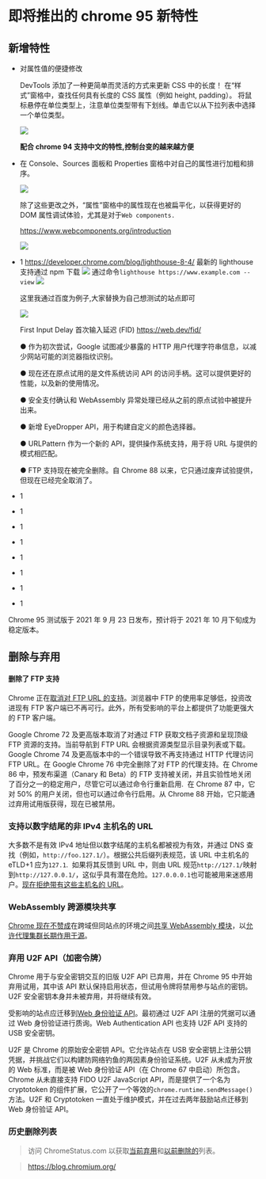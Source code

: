 # 即将推出的 chrome 95 新特性

## 新增特性

-   对属性值的便捷修改

    DevTools 添加了一种更简单而灵活的方式来更新 CSS 中的长度！
    在“样式”窗格中，查找任何具有长度的 CSS 属性（例如 height, padding）。
    将鼠标悬停在单位类型上，注意单位类型带有下划线。单击它以从下拉列表中选择一个单位类型。

    ![](https://gitee.com/wangrongding/image-house/raw/master/images/202110091521893.gif)

    **配合 chrome 94 支持中文的特性,控制台变的越来越方便**

-   在 Console、Sources 面板和 Properties 窗格中对自己的属性进行加粗和排序。

    ![](https://gitee.com/wangrongding/image-house/raw/master/images/202110091527521.png)

    <!-- ![](https://gitee.com/wangrongding/image-house/raw/master/images/202110091528609.png) -->

    除了这些更改之外，“属性”窗格中的属性现在也被扁平化，以获得更好的 DOM 属性调试体验，尤其是对于`Web components.`

    <!-- ![](https://gitee.com/wangrongding/image-house/raw/master/images/202110091540607.png) -->

    https://www.webcomponents.org/introduction

    ![](https://gitee.com/wangrongding/image-house/raw/master/images/202110091549466.png)

-   1
    https://developer.chrome.com/blog/lighthouse-8-4/
    最新的 lighthouse 支持通过 npm 下载
    ![](https://gitee.com/wangrongding/image-house/raw/master/images/202110091601326.png)
    通过命令`lighthouse https://www.example.com --view`
    ![](https://gitee.com/wangrongding/image-house/raw/master/images/202110091604251.png)

    这里我通过百度为例子,大家替换为自己想测试的站点即可

    ![](https://gitee.com/wangrongding/image-house/raw/master/images/202110091628536.gif)

    First Input Delay 首次输入延迟 (FID)
    https://web.dev/fid/


    ● 作为初次尝试，Google 试图减少暴露的 HTTP 用户代理字符串信息，以减少网站可能的浏览器指纹识别。

    ● 现在还在原点试用的是文件系统访问 API 的访问手柄。这可以提供更好的性能，以及新的使用情况。

    ● 安全支付确认和 WebAssembly 异常处理已经从之前的原点试验中被提升出来。

    ● 新增 EyeDropper API，用于构建自定义的颜色选择器。

    ● URLPattern 作为一个新的 API，提供操作系统支持，用于将 URL 与提供的模式相匹配。

    ● FTP 支持现在被完全删除。自 Chrome 88 以来，它只通过废弃试验提供，但现在已经完全取消了。

-   1
-   1
-   1
-   1
-   1
-   1
-   1
-   1

Chrome 95 测试版于 2021 年 9 月 23 日发布，预计将于 2021 年 10 月下旬成为稳定版本。

## 删除与弃用

#### 删除了 FTP 支持

Chrome 正在[取消对 FTP URL 的支持](https://www.chromestatus.com/feature/6246151319715840)。浏览器中 FTP 的使用率足够低，投资改进现有 FTP 客户端已不再可行。此外，所有受影响的平台上都提供了功能更强大的 FTP 客户端。

Google Chrome 72 及更高版本取消了对通过 FTP 获取文档子资源和呈现顶级 FTP 资源的支持。当前导航到 FTP URL 会根据资源类型显示目录列表或下载。Google Chrome 74 及更高版本中的一个错误导致不再支持通过 HTTP 代理访问 FTP URL。在 Google Chrome 76 中完全删除了对 FTP 的代理支持。在 Chrome 86 中，预发布渠道（Canary 和 Beta）的 FTP 支持被关闭，并且实验性地关闭了百分之一的稳定用户，尽管它可以通过命令行重新启用.  在 Chrome 87 中，它对 50% 的用户关闭，但也可以通过命令行启用。从 Chrome 88 开始，它只能通过弃用试用版获得，现在已被禁用。

### 支持以数字结尾的非 IPv4 主机名的 URL

大多数不是有效 IPv4 地址但以数字结尾的主机名都被视为有效，并通过 DNS 查找（例如，`http://foo.127.1/`）。根据公共后缀列表规范，该 URL 中主机名的 eTLD+1 应为`127.1`.  如果将其反馈到 URL 中，则由 URL 规范`http://127.1/`映射到`http://127.0.0.1/`，这似乎具有潜在危险。`127.0.0.0.1`也可能被用来迷惑用户。[现在拒绝带有这些主机名的 URL](https://www.chromestatus.com/feature/5679790780579840)。

### WebAssembly 跨源模块共享

[Chrome 现在不赞成](https://www.chromestatus.com/feature/5650158039597056)在跨域但同站点的环境之间[共享 WebAssembly 模块](https://www.chromestatus.com/feature/5650158039597056)，以[允许代理集群长期作用于源](https://developer.chrome.com/blog/wasm-module-sharing-restricted-to-same-origin/)。

### 弃用 U2F API（加密令牌）

Chrome 用于与安全密钥交互的旧版 U2F API 已弃用，并在 Chrome 95 中开始弃用试用，其中该 API 默认保持启用状态，但试用令牌将禁用参与站点的密钥。U2F 安全密钥本身并未被弃用，并将继续有效。

受影响的站点应迁移到[Web 身份验证 API](https://developer.mozilla.org/en-US/docs/Web/API/Web_Authentication_API)。最初通过 U2F API 注册的凭据可以通过 Web 身份验证进行质询。Web Authentication API 也支持 U2F API 支持的 USB 安全密钥。

U2F 是 Chrome 的原始安全密钥 API。它允许站点在 USB 安全密钥上注册公钥凭据，并挑战它们以构建防网络钓鱼的两因素身份验证系统。U2F 从未成为开放的 Web 标准，而是被 Web 身份验证 API（在 Chrome 67 中启动）所包含。Chrome 从未直接支持 FIDO U2F JavaScript API，而是提供了一个名为 cryptotoken 的组件扩展，它公开了一个等效的`chrome.runtime.sendMessage()`方法。U2F 和 Cryptotoken 一直处于维护模式，并在过去两年鼓励站点迁移到 Web 身份验证 API。

### 历史删除列表

> 访问 ChromeStatus.com 以获取[当前弃用](https://www.chromestatus.com/features#browsers.chrome.status%3A%22Deprecated%22)和[以前删除的](https://www.chromestatus.com/features#browsers.chrome.status:%22Removed%22)列表。

> https://blog.chromium.org/
